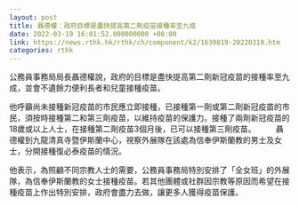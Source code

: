 ```yaml
---
layout: post
title: 聶德權：政府目標是盡快提高第二劑疫苗接種率至九成
date: 2022-03-19 16:01:52.000000000 +08:00
link: https://news.rthk.hk/rthk/ch/component/k2/1639819-20220319.htm
categories: rthk
---
```


公務員事務局局長聶德權說，政府的目標是盡快提高第二劑新冠疫苗的接種率至九成，並會不遺餘力便利長者和兒童接種疫苗。

他呼籲尚未接種新冠疫苗的市民應立即接種，已接種第一劑或第二劑新冠疫苗的市民，須按時接種第二和第三劑疫苗，以維持疫苗的保護力。接種了兩劑新冠疫苗的18歲或以上人士，在接種第二劑疫苗3個月後，已可以接種第三劑疫苗。
　　 
聶德權到九龍清真寺暨伊斯蘭中心，視察外展隊在該處為信奉伊斯蘭教的男士及女士，分開接種復必泰疫苗的情況。

他表示，為照顧不同宗教人士的需要，公務員事務局特別安排了「全女班」的外展隊，為信奉伊斯蘭教的女士接種疫苗。若其他團體或社群因宗教等原因而希望在接種疫苗上作出特別安排，政府會盡力去做，讓更多人獲得疫苗保護。
